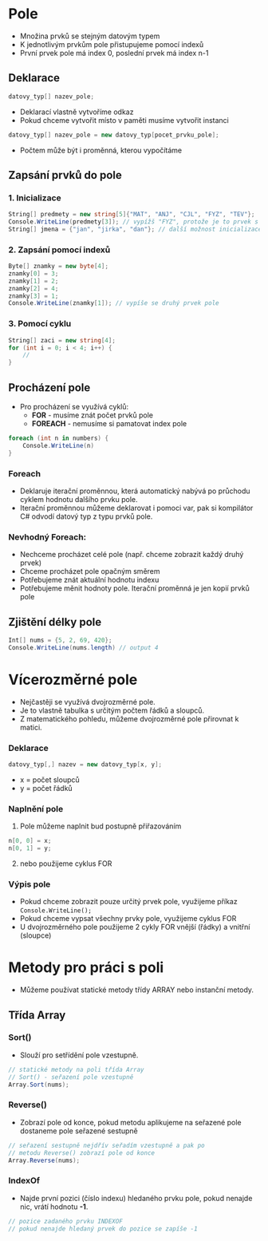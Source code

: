# Pole

- Množina prvků se stejným datovým typem
- K jednotlivým prvkům pole přistupujeme pomocí indexů
- První prvek pole má index 0, poslední prvek má index n-1

## Deklarace

```csharp
datovy_typ[] nazev_pole;
```

- Deklarací vlastně vytvoříme odkaz
- Pokud chceme vytvořit místo v paměti musíme vytvořit instanci

```csharp
datovy_typ[] nazev_pole = new datovy_typ[pocet_prvku_pole];
```

- Počtem může být i proměnná, kterou vypočítáme

## Zapsání prvků do pole

### 1. Inicializace

```csharp
String[] predmety = new string[5]{"MAT", "ANJ", "CJL", "FYZ", "TEV"};
Console.WriteLine(predmety[3]); // vypížš "FYZ", protože je to prvek s indexem 3
String[] jmena = {"jan", "jirka", "dan"}; // další možnost inicializace
```

### 2. Zapsání pomocí indexů

```csharp
Byte[] znamky = new byte[4];
znamky[0] = 3;
znamky[1] = 2;
znamky[2] = 4;
znamky[3] = 1;
Console.WriteLine(znamky[1]); // vypíše se druhý prvek pole
```

### 3. Pomocí cyklu

```csharp
String[] zaci = new string[4];
for (int i = 0; i < 4; i++) {
	//
}
```

## Procházení pole

- Pro procházení se využívá cyklů:
  - **FOR** - musíme znát počet prvků pole
  - **FOREACH** - nemusíme si pamatovat index pole

```csharp
foreach (int n in numbers) {
	Console.WriteLine(n)
}
```

### Foreach

- Deklaruje iterační proměnnou, která automatický nabývá po průchodu cyklem hodnotu dalšího prvku pole.
- Iterační proměnnou můžeme deklarovat i pomoci var, pak si kompilátor C# odvodí datový typ z typu prvků pole.

### Nevhodný Foreach:

- Nechceme procházet celé pole (např. chceme zobrazit každý druhý prvek)
- Chceme procházet pole opačným směrem
- Potřebujeme znát aktuální hodnotu indexu
- Potřebujeme měnit hodnoty pole. Iterační proměnná je jen kopií prvků pole

## Zjištění délky pole

```csharp
Int[] nums = {5, 2, 69, 420};
Console.WriteLine(nums.length) // output 4
```

# Vícerozměrné pole

- Nejčastěji se využívá dvojrozměrné pole.
- Je to vlastně tabulka s určitým počtem řádků a sloupců.
- Z matematického pohledu, můžeme dvojrozměrné pole přirovnat k matici.

### Deklarace

```csharp
datovy_typ[,] nazev = new datovy_typ[x, y];
```

- x = počet sloupců
- y = počet řádků

### Naplnění pole

1. Pole můžeme naplnit bud postupně přiřazováním

```csharp
n[0, 0] = x;
n[0, 1] = y;
```

2. nebo použijeme cyklus FOR

### Výpis pole

- Pokud chceme zobrazit pouze určitý prvek pole, využijeme příkaz `Console.WriteLine();`
- Pokud chceme vypsat všechny prvky pole, využijeme cyklus FOR
- U dvojrozměrného pole použijeme 2 cykly FOR vnější (řádky) a vnitřní (sloupce)

# Metody pro práci s poli

- Můžeme používat statické metody třídy ARRAY nebo instanční metody.

## Třída Array

### Sort()

- Slouží pro setřídění pole vzestupně.

```csharp
// statické metody na poli třída Array
// Sort() - seřazení pole vzestupně
Array.Sort(nums);
```

### Reverse()

- Zobrazí pole od konce, pokud metodu aplikujeme na seřazené pole dostaneme pole seřazené sestupně

```csharp
// seřazení sestupně nejdřív seřadím vzestupně a pak po
// metodu Reverse() zobrazí pole od konce
Array.Reverse(nums);
```

### IndexOf

- Najde první pozici (číslo indexu) hledaného prvku pole, pokud nenajde nic, vrátí hodnotu **-1**.

```csharp
// pozice zadaného prvku INDEXOF
// pokud nenajde hledaný prvek do pozice se zapíše -1
```
